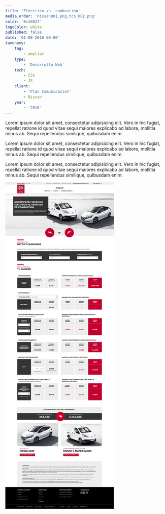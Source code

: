 ```yaml
---
title: 'Eléctrico vs. combustión'
media_order: 'nissan001.png,tco_002.png'
color: '#c3002f'
logoColor: white
published: false
date: '01-08-2016 00:00'
taxonomy:
    tag:
        - ampliar
    type:
        - 'Desarrollo Web'
    tech:
        - CSS
        - JS
    client:
        - 'Plan Comunicacion'
        - Nissan
    year:
        - '2016'
---
```


Lorem ipsum dolor sit amet, consectetur adipisicing elit. Vero in hic fugiat, repellat ratione id quod vitae sequi maiores explicabo ad labore, mollitia minus ab. Sequi repellendus similique, quibusdam enim.

Lorem ipsum dolor sit amet, consectetur adipisicing elit. Vero in hic fugiat, repellat ratione id quod vitae sequi maiores explicabo ad labore, mollitia minus ab. Sequi repellendus similique, quibusdam enim.

Lorem ipsum dolor sit amet, consectetur adipisicing elit. Vero in hic fugiat, repellat ratione id quod vitae sequi maiores explicabo ad labore, mollitia minus ab. Sequi repellendus similique, quibusdam enim.

![](tco_002.png)